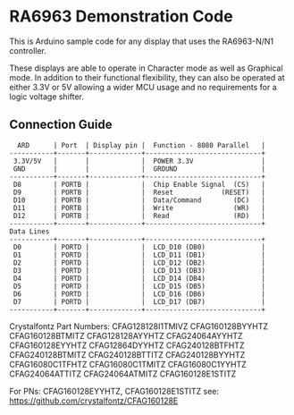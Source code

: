 # RA6963 Demonstration Code
This is Arduino sample code for any display that uses the RA6963-N/N1 controller.

These displays are able to operate in Character mode as well as Graphical mode.
In addition to their functional flexibility, they can also be operated at either 3.3V or 5V allowing a wider MCU usage and no requirements for a logic voltage shifter. 




## Connection Guide
```
  ARD      | Port  | Display pin |  Function - 8080 Parallel   |
-----------+-------+-------------+-----------------------------+
 3.3V/5V   |       |             |  POWER 3.3V                 |
 GND       |       |             |  GROUND                     |
-----------+-------+-------------+-----------------------------+
 D8        | PORTB |             |  Chip Enable Signal  (CS)   |
 D9        | PORTB |             |  Reset            (RESET)   |
 D10       | PORTB |             |  Data/Command        (DC)   |
 D11       | PORTB |             |  Write               (WR)   |
 D12       | PORTB |             |  Read                (RD)   |
-----------+-------+-------------+-----------------------------+
Data Lines
-----------+-------+-------------+-----------------------------+
 D0        | PORTD |             |  LCD_D10 (DB0)              |
 D1        | PORTD |             |  LCD_D11 (DB1)              |
 D2        | PORTD |             |  LCD_D12 (DB2)              |
 D3        | PORTD |             |  LCD_D13 (DB3)              |
 D4        | PORTD |             |  LCD_D14 (DB4)              |
 D5        | PORTD |             |  LCD_D15 (DB5)              |
 D6        | PORTD |             |  LCD_D16 (DB6)              |
 D7        | PORTD |             |  LCD_D17 (DB7)              |
-----------+-------+-------------+-----------------------------+
```


Crystalfontz Part Numbers:
CFAG128128I1TMIVZ
CFAG160128BYYHTZ
CFAG160128BTMITZ
CFAG128128AYYHTZ
CFAG24064AYYHTZ
CFAG160128EYYHTZ
CFAG12864DYYHTZ
CFAG240128BTFHTZ
CFAG240128BTMITZ
CFAG240128BTTITZ
CFAG240128BYYHTZ
CFAG16080C1TFHTZ
CFAG16080C1TMITZ
CFAG16080C1YYHTZ
CFAG24064ATTITZ
CFAG24064ATMITZ
CFAG160128E1STITZ

For PNs: CFAG160128EYYHTZ, CFAG160128E1STITZ
see: https://github.com/crystalfontz/CFAG160128E
